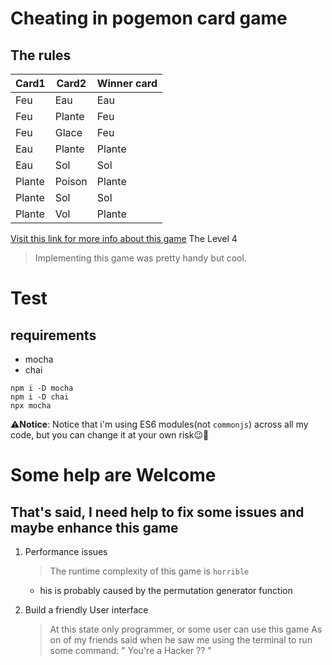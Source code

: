 # Cheating in pogemon card game

## The rules

<center>

|**Card1** |**Card2**|**Winner card**|
|----------|---------|---------------|
| Feu | Eau | Eau |
|Feu | Plante   | Feu  |
|Feu | Glace    | Feu |
|Eau | Plante   | Plante |
|Eau | Sol      | Sol |
|Plante | Poison | Plante |
|Plante | Sol    | Sol |
|Plante | Vol    | Plante |
</center>

[Visit this link for more info about this game](https://www.isograd-testingservices.com/FR/solutions-challenges-de-code?cts_id=63&reg_typ_id=2&que_str_id=&rtn_pag=https%3A%2F%2Fwww.isograd-testingservices.com%2F%2FFR%2Fsolutions-challenges-de-code%3Fcts_id%3D82#)
The Level 4

> Implementing this game was pretty handy but cool.

# Test

## requirements

+ mocha
+ chai

```
npm i -D mocha
npm i -D chai
npx mocha
```
⚠️**Notice**: Notice that i'm using ES6 modules(not `commonjs`) across all my code, but you can change it at your own risk😉🤞

# Some help are Welcome

## That's said, I need help to fix some issues and maybe enhance this game

1. Performance issues
    >The runtime complexity of this game is `horrible`
    + his is probably caused by the permutation generator function

2. Build a friendly User interface
    > At this state only programmer, or some user can use this game
    As on of my friends said when he saw me using the terminal to run some command:
    " You're a Hacker ?? "
